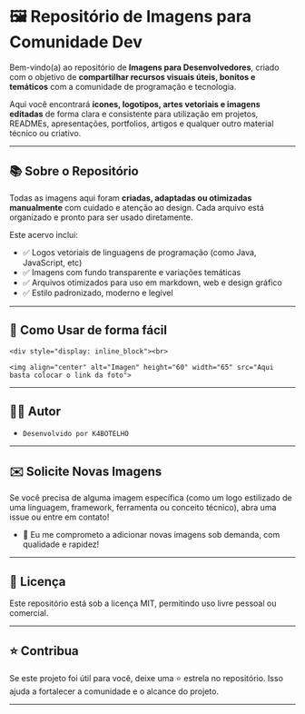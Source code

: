 # 🖼️ Repositório de Imagens para Comunidade Dev

Bem-vindo(a) ao repositório de **Imagens para Desenvolvedores**, criado com o objetivo de **compartilhar recursos visuais úteis, bonitos e temáticos** com a comunidade de programação e tecnologia.

Aqui você encontrará **ícones, logotipos, artes vetoriais e imagens editadas** de forma clara e consistente para utilização em projetos, READMEs, apresentações, portfolios, artigos e qualquer outro material técnico ou criativo.

---

## 📚 Sobre o Repositório

Todas as imagens aqui foram **criadas, adaptadas ou otimizadas manualmente** com cuidado e atenção ao design. Cada arquivo está organizado e pronto para ser usado diretamente.

Este acervo inclui:

- ✅ Logos vetoriais de linguagens de programação (como Java, JavaScript, etc)
- ✅ Imagens com fundo transparente e variações temáticas
- ✅ Arquivos otimizados para uso em markdown, web e design gráfico
- ✅ Estilo padronizado, moderno e legível

---

## 🚀 Como Usar de forma fácil

`<div style="display: inline_block"><br>`

`<img align="center" alt="Imagen" height="60" width="65" src="Aqui basta colocar o link da foto">`

---

## 👨‍💻 Autor
- `Desenvolvido por K4BOTELHO`

---

## ✉️ Solicite Novas Imagens

Se você precisa de alguma imagem específica (como um logo estilizado de uma linguagem, framework, ferramenta ou conceito técnico), abra uma issue ou entre em contato!

- 🔧 Eu me comprometo a adicionar novas imagens sob demanda, com qualidade e rapidez!

---

## 📜 Licença

Este repositório está sob a licença MIT, permitindo uso livre pessoal ou comercial.

---

## ⭐ Contribua

Se este projeto foi útil para você, deixe uma ⭐ estrela no repositório. Isso ajuda a fortalecer a comunidade e o alcance do projeto.

---
